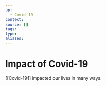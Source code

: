 ```yaml
---
up:
  - Covid-19
context:
source: []
tags: 
type:
aliases:
---
```


# Impact of Covid-19

[[Covid-19]] impacted our lives in many ways.
